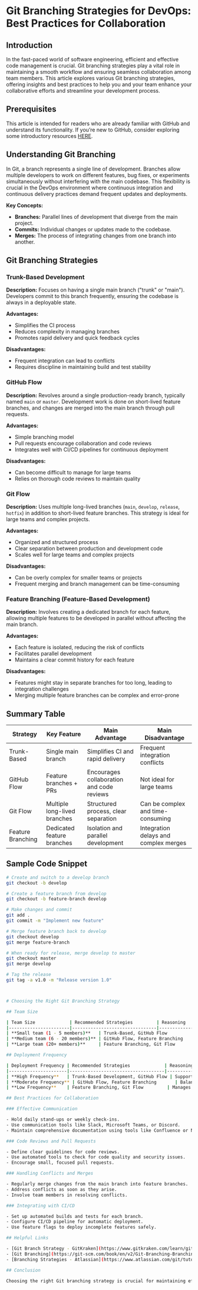 # Git Branching Strategies for DevOps: Best Practices for Collaboration

## Introduction

In the fast-paced world of software engineering, efficient and effective code management is crucial. Git branching strategies play a vital role in maintaining a smooth workflow and ensuring seamless collaboration among team members. This article explores various Git branching strategies, offering insights and best practices to help you and your team enhance your collaborative efforts and streamline your development process.

## Prerequisites

This article is intended for readers who are already familiar with GitHub and understand its functionality. If you’re new to GitHub, consider exploring some introductory resources [HERE](https://education.github.com/git-cheat-sheet-education.pdf).

## Understanding Git Branching

In Git, a branch represents a single line of development. Branches allow multiple developers to work on different features, bug fixes, or experiments simultaneously without interfering with the main codebase. This flexibility is crucial in the DevOps environment where continuous integration and continuous delivery practices demand frequent updates and deployments.

**Key Concepts:**
- **Branches:** Parallel lines of development that diverge from the main project.
- **Commits:** Individual changes or updates made to the codebase.
- **Merges:** The process of integrating changes from one branch into another.

## Git Branching Strategies

### Trunk-Based Development

**Description:** Focuses on having a single main branch ("trunk" or "main"). Developers commit to this branch frequently, ensuring the codebase is always in a deployable state.

**Advantages:**
- Simplifies the CI process
- Reduces complexity in managing branches
- Promotes rapid delivery and quick feedback cycles

**Disadvantages:**
- Frequent integration can lead to conflicts
- Requires discipline in maintaining build and test stability

### GitHub Flow

**Description:** Revolves around a single production-ready branch, typically named `main` or `master`. Development work is done on short-lived feature branches, and changes are merged into the main branch through pull requests.

**Advantages:**
- Simple branching model
- Pull requests encourage collaboration and code reviews
- Integrates well with CI/CD pipelines for continuous deployment

**Disadvantages:**
- Can become difficult to manage for large teams
- Relies on thorough code reviews to maintain quality

### Git Flow

**Description:** Uses multiple long-lived branches (`main`, `develop`, `release`, `hotfix`) in addition to short-lived feature branches. This strategy is ideal for large teams and complex projects.

**Advantages:**
- Organized and structured process
- Clear separation between production and development code
- Scales well for large teams and complex projects

**Disadvantages:**
- Can be overly complex for smaller teams or projects
- Frequent merging and branch management can be time-consuming

### Feature Branching (Feature-Based Development)

**Description:** Involves creating a dedicated branch for each feature, allowing multiple features to be developed in parallel without affecting the main branch.

**Advantages:**
- Each feature is isolated, reducing the risk of conflicts
- Facilitates parallel development
- Maintains a clear commit history for each feature

**Disadvantages:**
- Features might stay in separate branches for too long, leading to integration challenges
- Merging multiple feature branches can be complex and error-prone

## Summary Table

| Strategy           | Key Feature                    | Main Advantage                           | Main Disadvantage                        |
|--------------------|--------------------------------|------------------------------------------|------------------------------------------|
| Trunk-Based        | Single main branch             | Simplifies CI and rapid delivery         | Frequent integration conflicts           |
| GitHub Flow        | Feature branches + PRs         | Encourages collaboration and code reviews| Not ideal for large teams                |
| Git Flow           | Multiple long-lived branches   | Structured process, clear separation     | Can be complex and time-consuming        |
| Feature Branching  | Dedicated feature branches     | Isolation and parallel development       | Integration delays and complex merges    |

## Sample Code Snippet

```sh
# Create and switch to a develop branch
git checkout -b develop

# Create a feature branch from develop
git checkout -b feature-branch develop

# Make changes and commit
git add .
git commit -m "Implement new feature"

# Merge feature branch back to develop
git checkout develop
git merge feature-branch

# When ready for release, merge develop to master
git checkout master
git merge develop

# Tag the release
git tag -a v1.0 -m "Release version 1.0"



# Choosing the Right Git Branching Strategy

## Team Size

| Team Size             | Recommended Strategies         | Reasoning                                                                 |
|-----------------------|--------------------------------|--------------------------------------------------------------------------|
| **Small team (1 - 5 members)**   | Trunk-Based, GitHub Flow          | Simpler strategies minimize overhead and facilitate rapid integration.   |
| **Medium team (6 - 20 members)** | GitHub Flow, Feature Branching     | Structured branching to handle multiple features and tasks simultaneously.|
| **Large team (20+ members)**     | Feature Branching, Git Flow       | Structured approach to managing multiple parallel developments and releases. |

## Deployment Frequency

| Deployment Frequency | Recommended Strategies             | Reasoning                                                           |
|----------------------|------------------------------------|--------------------------------------------------------------------|
| **High Frequency**   | Trunk-Based Development, GitHub Flow | Supports continuous integration and quick deployments.              |
| **Moderate Frequency** | GitHub Flow, Feature Branching       | Balances structure and flexibility for regular updates.             |
| **Low Frequency**    | Feature Branching, Git Flow         | Manages long development cycles and ensures stability.             |

## Best Practices for Collaboration

### Effective Communication

- Hold daily stand-ups or weekly check-ins.
- Use communication tools like Slack, Microsoft Teams, or Discord.
- Maintain comprehensive documentation using tools like Confluence or Notion.

### Code Reviews and Pull Requests

- Define clear guidelines for code reviews.
- Use automated tools to check for code quality and security issues.
- Encourage small, focused pull requests.

### Handling Conflicts and Merges

- Regularly merge changes from the main branch into feature branches.
- Address conflicts as soon as they arise.
- Involve team members in resolving conflicts.

### Integrating with CI/CD

- Set up automated builds and tests for each branch.
- Configure CI/CD pipeline for automatic deployment.
- Use feature flags to deploy incomplete features safely.

## Helpful Links

- [Git Branch Strategy - GitKraken](https://www.gitkraken.com/learn/git/best-practices/git-branch-strategy)
- [Git Branching](https://git-scm.com/book/en/v2/Git-Branching-Branching-Workflows)
- [Branching Strategies - Atlassian](https://www.atlassian.com/git/tutorials/comparing-workflows)

## Conclusion

Choosing the right Git branching strategy is crucial for maintaining efficiency and collaboration within your team. By understanding the needs of your team size and deployment frequency, you can select a strategy that balances simplicity and structure, ensuring smooth development workflows.
